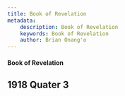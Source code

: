 ```yaml
---
title: Book of Revelation
metadata:
    description: Book of Revelation
    keywords: Book of Revelation
    author: Brian Onang'o
---
```


#### Book of Revelation

## 1918 Quater 3
